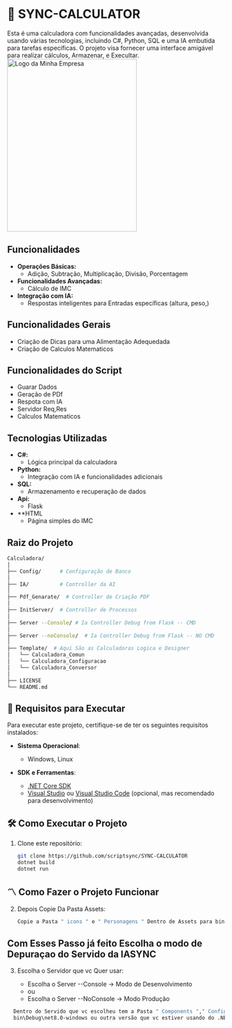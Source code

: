 # 🧮 SYNC-CALCULATOR

Esta é uma calculadora com funcionalidades avançadas, desenvolvida usando várias tecnologias, incluindo C#, Python, SQL e uma IA embutida para tarefas específicas. O projeto visa fornecer uma interface amigável para realizar cálculos, Armazenar, e Execultar.
<img src="https://github.com/scriptsync/SYNC-CALCULATOR/blob/main/Img/Interface.png?raw=true" alt="Logo da Minha Empresa" width="300" height="400">
## Funcionalidades

- **Operações Básicas:**
  - Adição, Subtração, Multiplicação, Divisão, Porcentagem
- **Funcionalidades Avançadas:**
  - Cálculo de IMC
- **Integração com IA:**
  - Respostas inteligentes para Entradas específicas (altura, peso,)

## Funcionalidades Gerais
- Criação de Dicas para uma Alimentação Adequedada
- Criação de Calculos Matematicos 

## Funcionalidades do Script
- Guarar Dados
- Geração de PDf
- Respota com IA
- Servidor Req,Res
- Calculos Matematicos 

## Tecnologias Utilizadas

- **C#:**
  - Lógica principal da calculadora
- **Python:**
  - Integração com IA e funcionalidades adicionais
- **SQL:**
  - Armazenamento e recuperação de dados
- **Api:**
  - Flask
- **HTML
  - Página simples do IMC

## Raiz do Projeto
```bash
Calculadora/
│
├── Config/      # Configuração de Banco
│
├── IA/          # Controller da AI 
│
├── Pdf_Genarate/  # Controller de Criação PDF
│
├── InitServer/  # Controller de Processos
│
├── Server --Console/ # Ia Controller Debug from Flask -- CMD
│
├── Server --noConsole/  # Ia Controller Debug from Flask -- NO CMD
│
├── Template/  # Aqui São as Calculadoras Logica e Designer
│   └── Calculadora_Comun 
│   └── Calculadora_Configuracao
│   └── Calculadora_Conversor
│
├── LICENSE 
└── README.md                 
```

## 🚀 Requisitos para Executar

Para executar este projeto, certifique-se de ter os seguintes requisitos instalados:

- **Sistema Operacional**:
  - Windows, Linux

- **SDK e Ferramentas**:
  - [.NET Core SDK](https://dotnet.microsoft.com/download](https://dotnet.microsoft.com/en-us/download))
  - [Visual Studio](https://visualstudio.microsoft.com/pt-br/downloads/) ou [Visual Studio Code](https://code.visualstudio.com/) (opcional, mas recomendado para desenvolvimento)

## 🛠️ Como Executar o Projeto

1. Clone este repositório:

   ```bash
   git clone https://github.com/scriptsync/SYNC-CALCULATOR
   dotnet build
   dotnet run
   ```
## 〽️ Como Fazer o Projeto Funcionar

2. Depois Copie Da Pasta Assets:
    ```bash
    Copie a Pasta " icons " e " Personagens " Dentro de Assets para bin\Debug\net8.0-windows ou outra versão que vc estiver usando do .NET
   ```

## Com Esses Passo já feito Escolha o modo de Depuraçao do Servido da IASYNC
3. Escolha o Servidor que vc Quer usar:
   
   - Escolha o Server --Console -> Modo de Desenvolvimento
   - ou
   - Escolha o Server --NoConsole -> Modo Produção

  ```bash
    Dentro do Servido que vc escolheu tem a Pasta " Components "," Config.ini "," Servidor.exe " Copie essas 3 para o
    bin\Debug\net8.0-windows ou outra versão que vc estiver usando do .NET, Sem isso vc não poderar usa a IA
  ```

